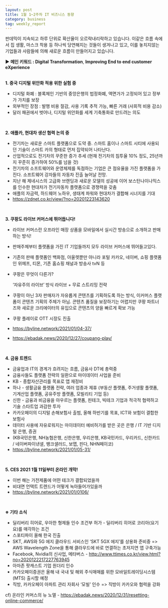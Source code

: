 ```yaml
---
layout: post
title: 1월 1~2주차 IT 비즈니스 동향
category: business
tag: weekly_report
---
```


판데믹이 지속되고 하루 단위로 확산율이 오르락내리락하고 있습니다.
이같은 흐름 속에서 집 생활, 마스크 착용 등 하나씩 당연해지는 것들이 생겨나고 있고, 이를 놓치지않는 기업들과 사람들에 의해 새로운 흐름이 만들어지고 있습니다.

**▶ 메인 키워드 : Digital Transformation**, **Improving End to end customer eXperience**
</br>
</br>


**1. 중국 디지털 위안화 적용 위한 실험 중**

- 디지털 화폐 : 블록체인 기반의 중앙은행의 법정화폐, 액면가가 고정되어 있고 정부가 가치를 보장
- 외부적인 장점 : 발행 비용 절감, 사용 기록 추적 가능, 빠른 거래 (사회적 비용 감소)
- 달러 패권에서 벗어나, 디지털 위안화를 세계 기축통화로 만드려는 의도
</br>


**2. 애플카, 현대차 생산 협력 논의 중**

- 전기차는 새로운 스마트 플랫폼으로 도약 중. 스마트 홈이나 스마트 시티에 사용되던 기술이 스마트 카의 형태로 먼저 집약되어 나타난다.
- 산업적으로도 전기차의 꾸준한 증가 추세 (현재 전기차의 침투율 10% 정도, 25년까지 꾸준히 증가하여 50%를 넘을 것)
- 전기차의 소프트웨어와 운영체제를 독점하는 기업은 큰 점유율을 가진 플랫폼을 가진다. 소프트웨어 강자들의 자동차 진출 늘어날 전망.
- 지난 해 제네시스의 고급화 브랜딩과 새로운 모델의 성공에 이어 보스턴나이나믹스를 인수한 현대차가 전기자동차 플랫폼으로 경쟁력을 갖춤
- 애플의 자금력, 하드웨어 노하우, 생태계 파워와 현대차가 결합해 시너지를 기대
- https://zdnet.co.kr/view/?no=20201223143620
</br>


**3. 쿠팡도 라이브 커머스에 뛰어듭니다!**

- 라이브 커머스란 오프라인 매장 상품을 모바일에서 실시간 방송으로 소개하고 판매하는 방식!
- 판매주체부터 플랫폼을 가진 IT 기업들까지 모두 라이브 커머스에 뛰어들고있다.
- 기존의 판매 플랫폼인 백화점, 아울렛뿐만 아니라 포털 카카오, 네이버, 쇼핑 플랫폼인 위메프, 티몬, 기존 홈쇼핑 채널과 방송사 tvN 등
- 쿠팡은 무엇이 다른가?

    ‘자유주의 라이브’ 방식 라이브 + 무료 스트리밍 전략

- 쿠팡이 아닌 3자 판매자가 자유롭게 콘텐츠를 기획하도록 하는 방식, 이커머스 플랫폼이 콘텐츠 기획의 주체가 아님. 콘텐츠 품질을 보장하기는 어렵지만 쿠팡 파트너즈와 새로운 크리에이터의 유입으로 콘텐츠의 양을 빠르게 확보 가능
- 쿠팡 플레이로 OTT 시장도 진출
- https://byline.network/2021/01/04-37/
- https://ebadak.news/2020/12/27/coupang-play/
</br>


**4. 금융 트렌드**

- 금융업과 IT의 경계가 흐려지는 흐름, 금융사 DT에 총력중
- 금융사들도 플랫폼 전략의 일환으로 마이데이터 사업을 준비
- KB - 종합자산관리를 목표로 앱 재정비
- 하나 - 생활금융 플랫폼 전략, 여러 업종과 제휴 (부동산 플랫폼, 주거생활 플랫폼, 기계산업 플랫폼, 공유주방 플랫폼, 모빌리티 기업 등)
- 신한 - 금융과 비금융을 아우르는 플랫폼, 핀테크, 빅테크 기업과 적극적 협력하고 기술 스타트업 과감한 투자
- 카카오페이의 디지털 손해보험사 출범, 올해 하반기를 목표, ICT와 보험이 결합한 보험사
- 데이터 사용에 자유로워지는 마이데이터 예비허가를 받은 곳은 은행 / IT 기반 디지털 은행, 증권
- (KB국민은행, NH농협은행, 신한은행, 우리은행, KB국민카드, 우리카드, 신한카드 / 네이버파이낸셜, 뱅크샐러드, 보맵, 핀다, NHN페이코)
- https://byline.network/2021/01/05-31/
</br>


**5. CES 2021 1월 11일부터 온라인 개막!**

- 이번 해는 가전제품에 어떤 테크가 결합되었을까
- 비대면 언택트 트렌드가 어떻게 녹아들어가있을까
- https://byline.network/2021/01/0106/
</br>


**※ 기타 소식**

- 딜리버리 히어로, 우아한 형제들 인수 조건부 허가 - 딜리버리 히어로 코리아(요기요)를 매각하는 조건
- 스포티파이 올해 한국 진출
- SKT, AWS와 5G 에지 클라우드 서비스인 ‘SKT 5GX 에지’를 상용화 준비중 => AWS Wavelength Zone을 통해 클라우드에 바로 연결하는 초저지연 앱 구축가능
- Facebook, Nvidia의 신사업, 메타버스 - http://www.ttimes.co.kr/view.html?no=2020122217227763945
- 아마존 팟캐스트 기업 원더리 인수
- 카카오페이증권은 올해 내 국내 및 해외 주식매매를 위한 모바일트레이딩시스템(MTS) 출시할 예정
- 직방, 카카오페이 아파트 관리 자회사 ‘모빌’ 인수 => 직방이 카카오와 협력을 강화

cf) 온라인 커머스의 뉴 노멀 - https://ebadak.news/2020/12/31/resetting-online-commerce/